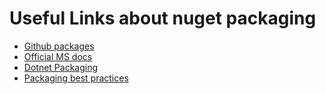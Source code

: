 ﻿# Useful Links about nuget packaging

- [Github packages](https://docs.github.com/en/packages/working-with-a-github-packages-registry/working-with-the-nuget-registry)
- [Official MS docs](https://docs.microsoft.com/en-us/nuget/)
- [Dotnet Packaging](https://docs.microsoft.com/en-us/nuget/create-packages/creating-a-package-dotnet-cli)
- [Packaging best practices](https://docs.microsoft.com/en-us/nuget/create-packages/package-authoring-best-practices)
